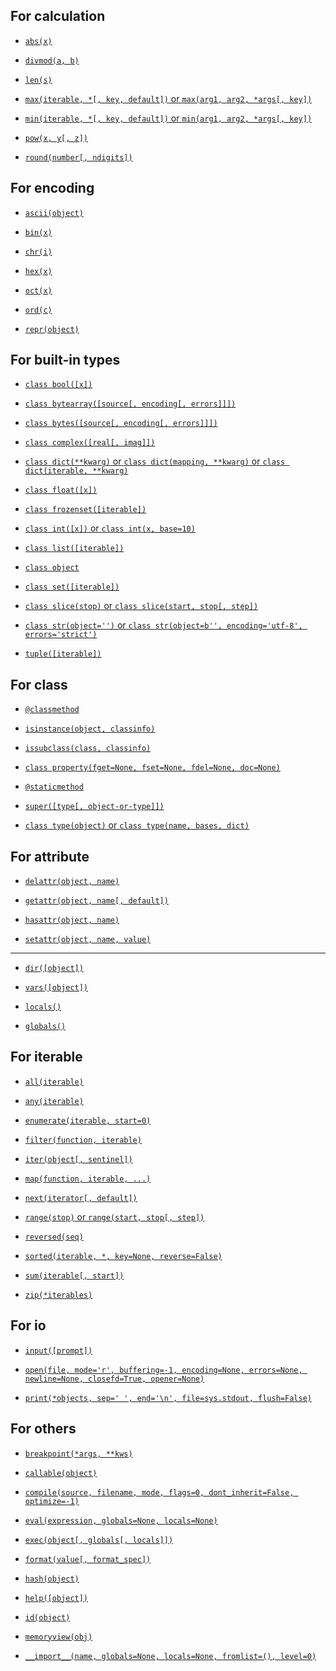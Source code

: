 ## For calculation

- [`abs(x)`](https://docs.python.org/3/library/functions.html?highlight=staticmethod#abs)

- [`divmod(a, b)`](https://docs.python.org/3/library/functions.html?highlight=staticmethod#divmod)

- [`len(s)`](https://docs.python.org/3/library/functions.html?highlight=staticmethod#len)

- [`max(iterable, *[, key, default])` or `max(arg1, arg2, *args[, key])`](https://docs.python.org/3/library/functions.html?highlight=staticmethod#max)

- [`min(iterable, *[, key, default])` or `min(arg1, arg2, *args[, key])`](https://docs.python.org/3/library/functions.html?highlight=staticmethod#min)

- [`pow(x, y[, z])`](https://docs.python.org/3/library/functions.html?highlight=staticmethod#pow)

- [`round(number[, ndigits])`](https://docs.python.org/3/library/functions.html?highlight=staticmethod#round)

## For encoding

- [`ascii(object)`](https://docs.python.org/3/library/functions.html?highlight=staticmethod#ascii)

- [`bin(x)`](https://docs.python.org/3/library/functions.html?highlight=staticmethod#bin)

- [`chr(i)`](https://docs.python.org/3/library/functions.html?highlight=staticmethod#chr)

- [`hex(x)`](https://docs.python.org/3/library/functions.html?highlight=staticmethod#hex)

- [`oct(x)`](https://docs.python.org/3/library/functions.html?highlight=staticmethod#oct)

- [`ord(c)`](https://docs.python.org/3/library/functions.html?highlight=staticmethod#ord)

- [`repr(object)`](https://docs.python.org/3/library/functions.html?highlight=staticmethod#repr)

## For built-in types

- [`class bool([x])`](https://docs.python.org/3/library/functions.html?highlight=staticmethod#bool)

- [`class bytearray([source[, encoding[, errors]]])`](https://docs.python.org/3/library/functions.html?highlight=staticmethod#func-bytearray)

- [`class bytes([source[, encoding[, errors]]])`](https://docs.python.org/3/library/functions.html?highlight=staticmethod#func-bytes)

- [`class complex([real[, imag]])`](https://docs.python.org/3/library/functions.html?highlight=staticmethod#complex)

- [`class dict(**kwarg)` or `class dict(mapping, **kwarg)` or `class dict(iterable, **kwarg)`](https://docs.python.org/3/library/functions.html?highlight=staticmethod#func-dict)

- [`class float([x])`](https://docs.python.org/3/library/functions.html?highlight=staticmethod#float)

- [`class frozenset([iterable])`](https://docs.python.org/3/library/functions.html?highlight=staticmethod#func-frozenset)

- [`class int([x])` or `class int(x, base=10)`](https://docs.python.org/3/library/functions.html?highlight=staticmethod#int)

- [`class list([iterable])`](https://docs.python.org/3/library/functions.html?highlight=staticmethod#func-list)

- [`class object`](https://docs.python.org/3/library/functions.html?highlight=staticmethod#object)

- [`class set([iterable])`](https://docs.python.org/3/library/functions.html?highlight=staticmethod#func-set)

- [`class slice(stop)` or `class slice(start, stop[, step])`](https://docs.python.org/3/library/functions.html?highlight=staticmethod#slice)

- [`class str(object='')` or `class str(object=b'', encoding='utf-8', errors='strict')`](https://docs.python.org/3/library/functions.html?highlight=staticmethod#func-str)

- [`tuple([iterable])`](https://docs.python.org/3/library/functions.html?highlight=staticmethod#func-tuple)

## For class

- [`@classmethod`](https://docs.python.org/3/library/functions.html?highlight=staticmethod#classmethod)

- [`isinstance(object, classinfo)`](https://docs.python.org/3/library/functions.html?highlight=staticmethod#isinstance)

- [`issubclass(class, classinfo)`](https://docs.python.org/3/library/functions.html?highlight=staticmethod#issubclass)

- [`class property(fget=None, fset=None, fdel=None, doc=None)`](https://docs.python.org/3/library/functions.html?highlight=staticmethod#property)

- [`@staticmethod`](https://docs.python.org/3/library/functions.html?highlight=staticmethod#staticmethod)

- [`super([type[, object-or-type]])`](https://docs.python.org/3/library/functions.html?highlight=staticmethod#super)

- [`class type(object)` or `class type(name, bases, dict)`](https://docs.python.org/3/library/functions.html?highlight=staticmethod#type)

## For attribute

- [`delattr(object, name)`](https://docs.python.org/3/library/functions.html?highlight=staticmethod#delattr)

- [`getattr(object, name[, default])`](https://docs.python.org/3/library/functions.html?highlight=staticmethod#getattr)

- [`hasattr(object, name)`](https://docs.python.org/3/library/functions.html?highlight=staticmethod#hasattr)

- [`setattr(object, name, value)`](https://docs.python.org/3/library/functions.html?highlight=staticmethod#setattr)

---

- [`dir([object])`](https://docs.python.org/3/library/functions.html?highlight=staticmethod#dir)

- [`vars([object])`](https://docs.python.org/3/library/functions.html?highlight=staticmethod#vars)

- [`locals()`](https://docs.python.org/3/library/functions.html?highlight=staticmethod#locals)

- [`globals()`](https://docs.python.org/3/library/functions.html?highlight=staticmethod#globals)


## For iterable

- [`all(iterable)`](https://docs.python.org/3/library/functions.html?highlight=staticmethod#all)

- [`any(iterable)`](https://docs.python.org/3/library/functions.html?highlight=staticmethod#any)

- [`enumerate(iterable, start=0)`](https://docs.python.org/3/library/functions.html?highlight=staticmethod#enumerate)

- [`filter(function, iterable)`](https://docs.python.org/3/library/functions.html?highlight=staticmethod#filter)

- [`iter(object[, sentinel])`](https://docs.python.org/3/library/functions.html?highlight=staticmethod#iter)

- [`map(function, iterable, ...)`](https://docs.python.org/3/library/functions.html?highlight=staticmethod#map)

- [`next(iterator[, default])`](https://docs.python.org/3/library/functions.html?highlight=staticmethod#next)

- [`range(stop)` or `range(start, stop[, step])`](https://docs.python.org/3/library/functions.html?highlight=staticmethod#func-range)

- [`reversed(seq)`](https://docs.python.org/3/library/functions.html?highlight=staticmethod#reversed)

- [`sorted(iterable, *, key=None, reverse=False)`](https://docs.python.org/3/library/functions.html?highlight=staticmethod#sorted)

- [`sum(iterable[, start])`](https://docs.python.org/3/library/functions.html?highlight=staticmethod#sum)

- [`zip(*iterables)`](https://docs.python.org/3/library/functions.html?highlight=staticmethod#zip)

## For io

- [`input([prompt])`](https://docs.python.org/3/library/functions.html?highlight=staticmethod#input)

- [`open(file, mode='r', buffering=-1, encoding=None, errors=None, newline=None, closefd=True, opener=None)`](https://docs.python.org/3/library/functions.html?highlight=staticmethod#open)

- [`print(*objects, sep=' ', end='\n', file=sys.stdout, flush=False)`](https://docs.python.org/3/library/functions.html?highlight=staticmethod#print)

## For others

- [`breakpoint(*args, **kws)`](https://docs.python.org/3/library/functions.html?highlight=staticmethod#breakpoint)

- [`callable(object)`](https://docs.python.org/3/library/functions.html?highlight=staticmethod#callable)

- [`compile(source, filename, mode, flags=0, dont_inherit=False, optimize=-1)`](https://docs.python.org/3/library/functions.html?highlight=staticmethod#compile)

- [`eval(expression, globals=None, locals=None)`](https://docs.python.org/3/library/functions.html?highlight=staticmethod#eval)

- [`exec(object[, globals[, locals]])`](https://docs.python.org/3/library/functions.html?highlight=staticmethod#exec)

- [`format(value[, format_spec])`](https://docs.python.org/3/library/functions.html?highlight=staticmethod#format)

- [`hash(object)`](https://docs.python.org/3/library/functions.html?highlight=staticmethod#hash)

- [`help([object])`](https://docs.python.org/3/library/functions.html?highlight=staticmethod#help)

- [`id(object)`](https://docs.python.org/3/library/functions.html?highlight=staticmethod#id)

- [`memoryview(obj)`](https://docs.python.org/3/library/functions.html?highlight=staticmethod#func-memoryview)

- [`__import__(name, globals=None, locals=None, fromlist=(), level=0)`](https://docs.python.org/3/library/functions.html?highlight=staticmethod#__import__)
